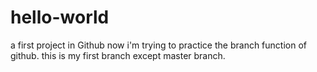# hello-world
a first project in Github
now i'm trying to practice the branch function of github.
this is my first branch except master branch.
